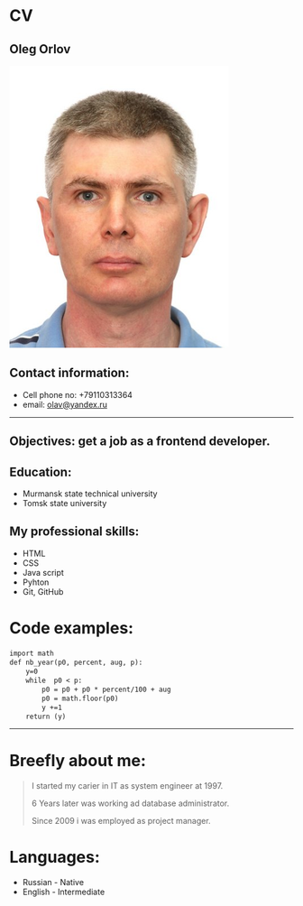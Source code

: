 # CV
## Oleg Orlov
![OrlovOP](/orlov.jpg)
>
## Contact information:
  * Cell phone no: +79110313364
  * email: olav@yandex.ru
_______________________________________________
>
## Objectives: get a job as a frontend developer.

## Education:
 * Murmansk state technical university
 * Tomsk state university
## My professional skills:
 * HTML
 * CSS
 * Java script
 * Pyhton
 * Git, GitHub

# Code examples:
```
import math
def nb_year(p0, percent, aug, p):
    y=0
    while  p0 < p:
        p0 = p0 + p0 * percent/100 + aug
        p0 = math.floor(p0)
        y +=1
    return (y)
```
*****************************************************
# Breefly about me:
>I started my carier in IT as system engineer at 1997.
>
>6 Years later was working ad database administrator.
>
>Since 2009 i was employed as project manager.

# Languages:
 * Russian - Native
 * English - Intermediate
